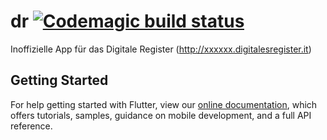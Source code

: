 # dr [![Codemagic build status](https://api.codemagic.io/apps/5ce8189e9b46f5001a5faba4/5ce8189e9b46f5001a5faba3/status_badge.svg)](https://codemagic.io/apps/5ce8189e9b46f5001a5faba4/5ce8189e9b46f5001a5faba3/latest_build)

Inoffizielle App für das Digitale Register (http://xxxxxx.digitalesregister.it)

## Getting Started

For help getting started with Flutter, view our 
[online documentation](https://flutter.io/docs), which offers tutorials, 
samples, guidance on mobile development, and a full API reference.
